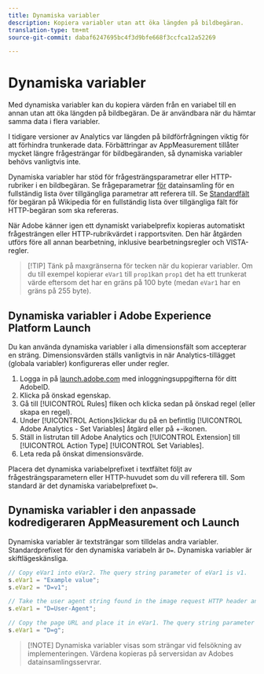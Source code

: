 ```yaml
---
title: Dynamiska variabler
description: Kopiera variabler utan att öka längden på bildbegäran.
translation-type: tm+mt
source-git-commit: dabaf6247695bc4f3d9bfe668f3ccfca12a52269

---
```



# Dynamiska variabler

Med dynamiska variabler kan du kopiera värden från en variabel till en annan utan att öka längden på bildbegäran. De är användbara när du hämtar samma data i flera variabler.

I tidigare versioner av Analytics var längden på bildförfrågningen viktig för att förhindra trunkerade data. Förbättringar av AppMeasurement tillåter mycket längre frågesträngar för bildbegäranden, så dynamiska variabler behövs vanligtvis inte.

Dynamiska variabler har stöd för frågesträngsparametrar eller HTTP-rubriker i en bildbegäran. Se frågeparametrar [för](../../validate/query-parameters.md) datainsamling för en fullständig lista över tillgängliga parametrar att referera till. Se [Standardfält](https://en.wikipedia.org/wiki/List_of_HTTP_header_fields#Request_fields) för begäran på Wikipedia för en fullständig lista över tillgängliga fält för HTTP-begäran som ska refereras.

När Adobe känner igen ett dynamiskt variabelprefix kopieras automatiskt frågesträngen eller HTTP-rubrikvärdet i rapportsviten. Den här åtgärden utförs före all annan bearbetning, inklusive bearbetningsregler och VISTA-regler.

>[!TIP] Tänk på maxgränserna för tecken när du kopierar variabler. Om du till exempel kopierar `eVar1` till `prop1`kan `prop1` det ha ett trunkerat värde eftersom det har en gräns på 100 byte (medan `eVar1` har en gräns på 255 byte).

## Dynamiska variabler i Adobe Experience Platform Launch

Du kan använda dynamiska variabler i alla dimensionsfält som accepterar en sträng. Dimensionsvärden ställs vanligtvis in när Analytics-tillägget (globala variabler) konfigureras eller under regler.

1. Logga in på [launch.adobe.com](https://launch.adobe.com) med inloggningsuppgifterna för ditt AdobeID.
2. Klicka på önskad egenskap.
3. Gå till [!UICONTROL Rules] fliken och klicka sedan på önskad regel (eller skapa en regel).
4. Under [!UICONTROL Actions]klickar du på en befintlig [!UICONTROL Adobe Analytics - Set Variables] åtgärd eller på +-ikonen.
5. Ställ in listrutan till Adobe Analytics och [!UICONTROL Extension] till [!UICONTROL Action Type] [!UICONTROL Set Variables].
6. Leta reda på önskat dimensionsvärde.

Placera det dynamiska variabelprefixet i textfältet följt av frågesträngsparametern eller HTTP-huvudet som du vill referera till. Som standard är det dynamiska variabelprefixet `D=`.

## Dynamiska variabler i den anpassade kodredigeraren AppMeasurement och Launch

Dynamiska variabler är textsträngar som tilldelas andra variabler. Standardprefixet för den dynamiska variabeln är `D=`. Dynamiska variabler är skiftlägeskänsliga.

```js
// Copy eVar1 into eVar2. The query string parameter of eVar1 is v1.
s.eVar1 = "Example value";
s.eVar2 = "D=v1";

// Take the user agent string found in the image request HTTP header and place it in eVar1.
s.eVar1 = "D=User-Agent";

// Copy the page URL and place it in eVar1. The query string parameter of page URL is g.
s.eVar1 = "D=g";
```

>[!NOTE] Dynamiska variabler visas som strängar vid felsökning av implementeringen. Värdena kopieras på serversidan av Adobes datainsamlingsservrar.
